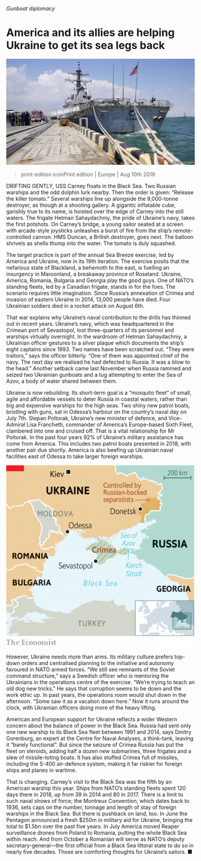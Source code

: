 ###### Gunboat diplomacy

# America and its allies are helping Ukraine to get its sea legs back 

![image](images/20190810_EUP501.jpg) 

> print-edition iconPrint edition | Europe | Aug 10th 2019 

DRIFTING GENTLY, USS Carney floats in the Black Sea. Two Russian warships and the odd dolphin lurk nearby. Then the order is given: “Release the killer tomato.” Several warships line up alongside the 9,000-tonne destroyer, as though at a shooting gallery. A gigantic inflatable cube, garishly true to its name, is hoisted over the edge of Carney into the still waters. The frigate Hetman Sahaydachniy, the pride of Ukraine’s navy, takes the first potshots. On Carney’s bridge, a young sailor seated at a screen with arcade-style joysticks unleashes a burst of fire from the ship’s remote-controlled cannon. HMS Duncan, a British destroyer, goes next. The balloon shrivels as shells thump into the water. The tomato is duly squashed. 

The target practice is part of the annual Sea Breeze exercise, led by America and Ukraine, now in its 19th iteration. The exercise posits that the nefarious state of Blackland, a behemoth to the east, is fuelling an insurgency in Maroonland, a breakaway province of Roseland. Ukraine, America, Romania, Bulgaria and Georgia play the good guys. One of NATO’s standing fleets, led by a Canadian frigate, stands in for the foes. The scenario requires little imagination. Since Russia’s annexation of Crimea and invasion of eastern Ukraine in 2014, 13,000 people have died. Four Ukrainian soldiers died in a rocket attack on August 6th. 

That war explains why Ukraine’s naval contribution to the drills has thinned out in recent years. Ukraine’s navy, which was headquartered in the Crimean port of Sevastopol, lost three-quarters of its personnel and warships virtually overnight. In the wardroom of Hetman Sahaydachniy, a Ukrainian officer gestures to a silver plaque which documents the ship’s eight captains since 1993. Two names have been scratched out. “They were traitors,” says the officer bitterly. “One of them was appointed chief of the navy. The next day we realised he had defected to Russia. It was a blow to the head.” Another setback came last November when Russia rammed and seized two Ukrainian gunboats and a tug attempting to enter the Sea of Azov, a body of water shared between them. 

Ukraine is now rebuilding. Its short-term goal is a “mosquito fleet” of small, agile and affordable vessels to deter Russia in coastal waters, rather than big and expensive warships for the high seas. Two shiny new patrol boats, bristling with guns, sat in Odessa’s harbour on the country’s naval day on July 7th. Stepan Poltorak, Ukraine’s new minister of defence, and Vice-Admiral Lisa Franchetti, commander of America’s Europe-based Sixth Fleet, clambered into one and cruised off. That is a vital relationship for Mr Poltorak. In the past four years 92% of Ukraine’s military assistance has come from America. This includes two patrol boats presented in 2018, with another pair due shortly. America is also beefing up Ukrainian naval facilities east of Odessa to take larger foreign warships. 

![image](images/20190810_EUM942.png) 

However, Ukraine needs more than arms. Its military culture prefers top-down orders and centralised planning to the initiative and autonomy favoured in NATO armed forces. “We still see remnants of the Soviet command structure,” says a Swedish officer who is mentoring the Ukrainians in the operations centre of the exercise. “We’re trying to teach an old dog new tricks.” He says that corruption seems to be down and the work ethic up. In past years, the operations room would shut down in the afternoon. “Some saw it as a vacation down here.” Now it runs around the clock, with Ukrainian officers doing more of the heavy lifting. 

American and European support for Ukraine reflects a wider Western concern about the balance of power in the Black Sea. Russia had sent only one new warship to its Black Sea fleet between 1991 and 2014, says Dmitry Gorenburg, an expert at the Centre for Naval Analyses, a think-tank, leaving it “barely functional”. But since the seizure of Crimea Russia has put the fleet on steroids, adding half a dozen new submarines, three frigates and a slew of missile-toting boats. It has also stuffed Crimea full of missiles, including the S-400 air-defence system, making it far riskier for foreign ships and planes in wartime. 

That is changing. Carney’s visit to the Black Sea was the fifth by an American warship this year. Ships from NATO’s standing fleets spent 120 days there in 2018, up from 39 in 2014 and 80 in 2017. There is a limit to such naval shows of force; the Montreux Convention, which dates back to 1936, sets caps on the number, tonnage and length of stay of foreign warships in the Black Sea. But there is pushback on land, too. In June the Pentagon announced a fresh $250m in military aid for Ukraine, bringing the total to $1.5bn over the past five years. In July America moved Reaper surveillance drones from Poland to Romania, putting the whole Black Sea within reach. And from October a Romanian will serve as NATO’s deputy secretary-general—the first official from a Black Sea littoral state to do so in nearly five decades. Those are comforting thoughts for Ukraine’s sailors. ■ 

